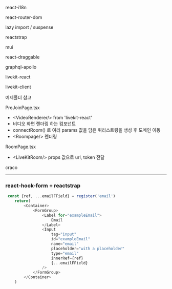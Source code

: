 

react-i18n

react-router-dom

lazy import / suspense

reactstrap

mui

react-draggable

graphql-apollo

livekit-react

livekit-client

예제폴더 참고

PreJoinPage.tsx
- \<VideoRenderer/> from 'livekit-react'
- 비디오 화면 렌더링 하는 컴포넌트
- connectRoom() 로 여러 params 값을 담은 쿼리스트링을 생성 후 도메인 이동
- \<Roompage/> 렌더링

RoomPage.tsx

- \<LiveKitRoom/> props 값으로 url, token 전달

craco

--------------------------------
### react-hook-form + reactstrap 
```javascript
 const {ref, ...emailFField} = register('email')
    return(
        <Container>
            <FormGroup>
                <Label for="exampleEmail">
                    Email
                </Label>
                <Input
                    tag="input"
                    id="exampleEmail"
                    name="email"
                    placeholder="with a placeholder"
                    type="email"
                    innerRef={ref}
                    {...emailFField}
                />
            </FormGroup>
        </Container>
    )
```
